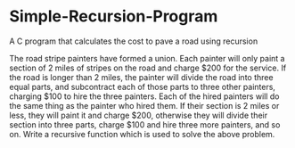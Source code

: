 # Simple-Recursion-Program
A C program that calculates the cost to pave a road using recursion

The road stripe painters have formed a union. Each painter will only paint a section of 2 miles of stripes on the road and charge $200 for the service. If the road is longer than 2 miles, the painter will divide the road into three equal parts, and subcontract each of those parts to three other painters, charging $100 to hire the three painters. Each of the hired painters will do the same thing as the painter who hired them. If their section is 2 miles or less, they will paint it and charge $200, otherwise they will divide their section into three parts, charge $100 and hire three more painters, and so on. Write a recursive function which is used to solve the above problem. 
